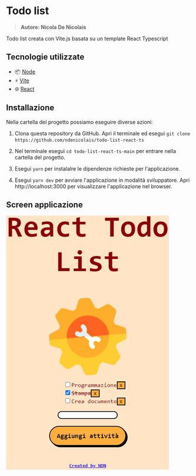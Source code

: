 # Todo list

> <b>Autore: Nicola De Nicolais</b>

Todo list creata con Vite.js basata su un template React Typescript

## Tecnologie utilizzate
- 📦 [Node](https://nodejs.org/)
- ⚡ [Vite](https://vitejs.dev)
- 🌐 [React](https://reactjs.org/)

## Installazione
Nella cartella del progetto possiamo eseguire diverse azioni:

1) Clona questa repository da GitHub.
Apri il terminale ed esegui `git clone https://github.com/ndenicolais/todo-list-react-ts`

2) Nel terminale esegui    `cd todo-list-react-ts-main` per entrare nella cartella del progetto.

3) Esegui `yarn` per instalalre le dipendenze richieste per l'applicazione.

4) Esegui `yarn dev` per avviare l'applicazione in modalità sviluppatore.
Apri http://localhost:3000 per visualizzare l'applicazione nel browser.

## Screen  applicazione

<img src='todo-list-react-ts-screen.png'>